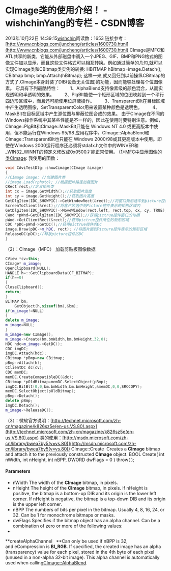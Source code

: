 # CImage类的使用介绍！ - wishchinYang的专栏 - CSDN博客
2013年10月22日 14:39:15[wishchin](https://me.csdn.net/wishchin)阅读数：1653
链接参考：[http://www.cnblogs.com/juncheng/articles/1600730.html](http://www.cnblogs.com/juncheng/articles/1600730.html)
CImage是MFC和ATL共享的新类，它能从外部磁盘中调入一个JPEG、GIF、BMP和PNG格式的图像文件加以显示，而且这些文件格式可以相互转换。例如通过简单的几句,就可以实现CImage类和CBitmap类实例的转换:
HBITMAP hBitmap=image.Detach();
CBitmap bmp;
bmp.Attach(hBitmap);
这样一来,就又回归到以前操纵CBitmap的方式了.CImage本身封装了DIB(设备无关位图)的功能，因而能够处理每个位图像素。
它具有下列最酷特性：
　　1、AlphaBlend支持像素级的颜色混合，从而实现透明和半透明的效果。
　　2、PlgBlt能使一个矩形区域的位图映射到一个平行四边形区域中，而且还可能使用位屏蔽操作。
　　3、TransparentBlt在目标区域中产生透明图像，SetTransparentColor用来设置某种颜色是透明色。
　　4、MaskBlt在目标区域中产生源位图与屏蔽位图合成的效果。
由于CImage在不同的Windows操作系统中其某些性能是不一样的，因此在使用时要特别注意。例如，CImage::PlgBlt和CImage::MaskBlt只能在 Windows NT 4.0 或更高版本中使用，但不能运行在Windows 95/98 应用程序中。CImage::AlphaBlend和CImage::TransparentBlt也只能在 Windows 2000/98或其更高版本中使用。即使在Windows 2000运行程序还必须将stdafx.h文件中的WINVER和_WIN32_WINNT的预定义修改成0x0500才能正常使用。
(1):[MFC中显示图像的类CImage](http://blog.csdn.net/huangxy10/article/details/7105799):
我使用的函数：
```cpp
void CAviTestDlg::showCimage(CImage &image)
{
//CImage image; //创建图片类
//image.Load(rphoto); //根据图片路径加载图片
CRect rect;//定义矩形类
int cx = image.GetWidth();//获取图片宽度
int cy = image.GetHeight();//获取图片高度
GetDlgItem(IDC_SHOWPIC)->GetWindowRect(&rect);//将窗口矩形选中到picture控件上
ScreenToClient(&rect);//将客户区选中到Picture控件表示的矩形区域内
GetDlgItem(IDC_SHOWPIC)->MoveWindow(rect.left, rect.top, cx, cy, TRUE);//将窗口移动到Picture控
CWnd *pWnd=GetDlgItem(IDC_SHOWPIC);//获得pictrue控件窗口的句柄
pWnd->GetClientRect(&rect);//获得pictrue控件所在的矩形区域
CDC *pDC=pWnd->GetDC();//获得pictrue控件的DC
image.Draw(pDC->m_hDC, rect); //将图片画到Picture控件表示的矩形区域
ReleaseDC(pDC);//释放picture控件的DC
}
```
（2）：CImage（MFC） 加载剪贴板图像数据
```cpp
CView *cv=this; 
CImage* m_image; 
OpenClipboard(NULL); 
HANDLE h=::GetClipboardData(CF_BITMAP);    
if(h==0) 
{ 
CloseClipboard();  
return; 
} 
BITMAP bm;    
    GetObject(h,sizeof(bm),&bm);   
if(m_image!=NULL) 
{ 
delete m_image; 
m_image=NULL; 
}  
m_image=new CImage(); 
m_image->Create(bm.bmWidth,bm.bmHeight,32,0); 
HDC hdc=m_image->GetDC(); 
CDC imgDC; 
imgDC.Attach(hdc); 
CBitmap *pBmp=new CBitmap;    
pBmp->Attach(h);    
CClientDC dc(cv);     
CDC memDC;    
memDC.CreateCompatibleDC(&dc);     
CBitmap *pOldBitmap=memDC.SelectObject(pBmp);   
imgDC.BitBlt(0,0,bm.bmWidth,bm.bmHeight,&memDC,0,0,SRCCOPY);   
memDC.SelectObject(pOldBitmap);    
pBmp->Detach(); 
delete pBmp;    
imgDC.Detach(); 
m_image->ReleaseDC();
```
（3）：微软官方说明：[http://technet.microsoft.com/zh-cn/magazine/k826sz5e(en-us,VS.80).aspx](http://technet.microsoft.com/zh-cn/magazine/k826sz5e(en-us,VS.80).aspx)
类的使用：[http://msdn.microsoft.com/zh-cn/library/bwea7by5(v=vs.80)](http://msdn.microsoft.com/zh-cn/library/bwea7by5(v=vs.80))
CImage::Create 
Creates a **CImage** bitmap and attach it to the previously constructed **CImage** object.
BOOL Create(
   int nWidth,
   int nHeight,
   int nBPP,
   DWORD dwFlags = 0 
) throw( );
#### Parameters
- nWidth
The width of the **CImage** bitmap, in pixels.
- nHeight
The height of the **CImage** bitmap, in pixels. If nHeight is
 positive, the bitmap is a bottom-up DIB and its origin is the lower left corner. If nHeight is
 negative, the bitmap is a top-down DIB and its origin is the upper left corner.
- nBPP
The numbers of bits per pixel in the bitmap. Usually 4, 8, 16, 24, or 32. Can be 1 for monochrome bitmaps or masks.
- dwFlags
Specifies if the bitmap object has an alpha channel. Can be a combination of zero or more of the following values:
- 
**createAlphaChannel   **Can only be used if nBPP is 32, and eCompression is **BI_RGB**.
 If specified, the created image has an alpha (transparency) value for each pixel, stored in the 4th byte of each pixel (unused in a non-alpha 32-bit image). This alpha channel is automatically used when calling[CImage::AlphaBlend](http://technet.microsoft.com/zh-cn/magazine/x2zk0d0f(en-us,VS.80).aspx).
